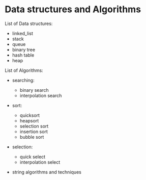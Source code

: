 # Data structures and Algorithms

List of Data structures:
* linked_list
* stack
* queue
* binary tree
* hash table
* heap

List of Algorithms:

* searching:
  * binary search
  * interpolation search
  
* sort:
  * quicksort
  * heapsort
  * selection sort
  * insertion sort
  * bubble sort
  
* selection:
  * quick select
  * interpolation select
  
* string algorithms and techniques
  
  
